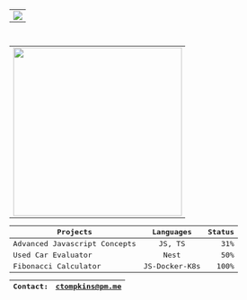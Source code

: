  <div align="center">
<kbd>
   <div align="center">
<div align="center">
    <table>
        <tr>
            <td>
                <img src="https://img.shields.io/badge/Now Serving-Javascript-informational?style=flat&logo=<LOGO_NAME>&logoColor=white&color=2bbc8a" /><br />
            </td>
        </tr>
    </table>
</div><br />
<div align="center" border="5px solid red">
    <table>
        <tr>
            <td>
                <!--<img src="https://user-images.githubusercontent.com/4887640/133912224-dcf8f361-3a8c-470e-9040-93477b05b4a6.gif" width="210px" />-->
                <img src="https://user-images.githubusercontent.com/4887640/134088264-37491b5d-d851-4b2e-94f1-58647f75fcb5.GIF" height="300px"/>
           </td>
        </tr>
    </table>
</div>
<div align="center">

| Projects   |    Languages     |  Status |
|----------|:-------------:|------:|
| Advanced Javascript Concepts|  JS, TS | 31% |
| Used Car Evaluator |    Nest   |   50% |
| Fibonacci Calculator | JS-Docker-K8s |  100% |

 | Contact: | ctompkins@pm.me |
 |----------|:-------------:|
  
</div>
</div> 
    
</kbd>
    </div>

